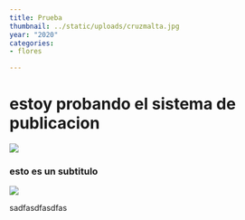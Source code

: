 ```yaml
---
title: Prueba
thumbnail: ../static/uploads/cruzmalta.jpg
year: "2020"
categories:
- flores

---
```

# estoy probando el sistema de publicacion

![](/uploads/favicon.png)

### esto es un subtitulo

![](/uploads/e9094b51944227.58ff649a8b6cc.jpg)

sadfasdfasdfas
